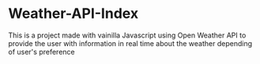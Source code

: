 # Weather-API-Index
This is a project made with vainilla Javascript using Open Weather API to provide the user with information in real time about the weather depending of user's preference
